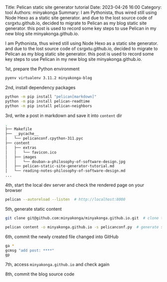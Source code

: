 Title: Pelican static site generator tutorial
Date: 2023-04-26 16:00
Category: tool
Authors: minyakonga
Summary: I am Pythonista, thus wired still using Node Hexo as a static site generator. and due to the lost source code of csrgxtu.github.io, decided to migrate to Pelican as my blog static site generator. this post is used to record some key steps to use Pelican in my new blog site minyakonga.github.io.

I am Pythonista, thus wired still using Node Hexo as a static site generator. and due to the lost source code of csrgxtu.github.io, decided to migrate to Pelican as my blog static site generator. this post is used to record some key steps to use Pelican in my new blog site minyakonga.github.io.

1st, prepare the Python environment
```bash
pyenv virtualenv 3.11.2 minyakonga-blog
```

2nd, install dependency packages
```bash
python -m pip install "pelican[markdown]"
python -m pip install pelican-readtime
python -m pip install pelican-neighbors
```

3rd, write a post in markdown and save it into `content` dir
```bash
.
├── Makefile
├── __pycache__
│   └── pelicanconf.cpython-311.pyc
├── content
│   ├── extras
│   │   └── favicon.ico
│   ├── images
│   │   └── douban-a-philosophy-of-software-design.jpg
│   ├── pelican-static-site-generator-tutorial.md
│   └── reading-notes-philosophy-of-software-design.md
...
```

4th, start the local dev server and check the rendered page on your browser
```bash
pelican --autoreload --listen  # http://localhost:8000
```

5th, generate static content
```bash
git clone git@github.com:minyakonga/minyakonga.github.io.git  # clone this static repo into current project root

pelican content -o minyakonga.github.io -s pelicanconf.py  # generate static into minyakonga.github.io
```

6th, commit the newly created file changed into GitHub
```bash
ga *
gcmsg "add post: ****"
gp
```

7th, access `minyakonga.github.io` and check again

8th, commit the blog source code
```bash

```